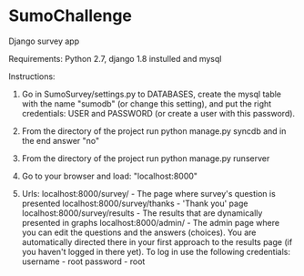 # SumoChallenge
Django survey app


Requirements:
Python 2.7, django 1.8 instulled and mysql

Instructions:
1) Go in SumoSurvey/settings.py to DATABASES, create the mysql table with the name "sumodb" (or change this setting),
and put the right credentials: USER and PASSWORD (or create a user with this password).

2) From the directory of the project run python manage.py syncdb and in the end answer "no"

3) From the directory of the project run python manage.py runserver

4) Go to your browser and load:    "localhost:8000"

5) Urls:
localhost:8000/survey/ - The page where survey's question is presented
localhost:8000/survey/thanks - 'Thank you' page
localhost:8000/survey/results - The results that are dynamically presented in graphs
localhost:8000/admin/ - The admin page where you can edit the questions and the answers (choices). You are automatically directed there in your first approach to the results page (if you haven't logged in there yet). To log in use the following credentials:
username - root
password - root
